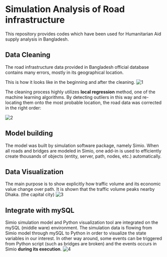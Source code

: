 Simulation Analysis of Road infrastructure
===============
This repository provides codes which have been used for Humanitarian Aid supply analysis in Bangladesh.

Data Cleaning
---------------
The road infrastructure data provided in Bangladesh official database contains many errors, mostly in its geographical location.

This is how it looks like in the beginning and after the cleaning.
![1](https://user-images.githubusercontent.com/37578231/37669467-3263bf14-2c67-11e8-8c2a-9e32f334d396.png)

The cleaning process highly utilizes **local regression** method, one of the machine learning algorithms. By detecting outliers in this way and re-locating them onto the most probable location, the road data was corrected in the right order:

![2](https://user-images.githubusercontent.com/37578231/45920976-d317ba00-beac-11e8-9648-f59f98b34c56.png)

Model building
---------------
The model was built by simulation software package, namely Simio. When all roads and bridges are modeled in Simio, one add-in is used to efficiently create thousands of objects (entity, server, path, nodes, etc.) automatically.

Data Visualization
---------------
The main purpose is to show explicitly how traffic volume and its economic value change over path. It is shown that the traffic volume peaks nearby Dhaka. (the capital city)
![3](https://user-images.githubusercontent.com/37578231/45921042-f3944400-bead-11e8-9a31-fd375d401746.png)


Integrate with mySQL
---------------
Simio simulation model and Python visualization tool are integrated on the mySQL (middle ware) environment. The simulation data is flowing from Simio model through mySQL to Python in order to visualize the state variables in our interest. In other way around, some events can be triggered from Python script (such as bridges are broken) and the events occurs in Simio **during its execution**.
![4](https://user-images.githubusercontent.com/37578231/45921246-44a63700-beb2-11e8-85dc-d8191d01090d.png)
